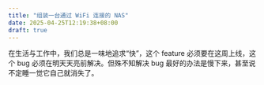 ```yaml
---
title: "组装一台通过 WiFi 连接的 NAS"
date: 2025-04-25T12:19:38+08:00
draft: true
---
```





在生活与工作中，我们总是一味地追求“快”，这个 feature 必须要在这周上线，这个 bug 必须在明天天亮前解决。但殊不知解决 bug 最好的办法是慢下来，甚至说不定睡一觉它自己就消失了。